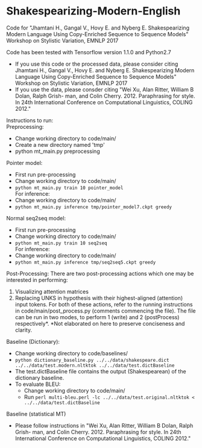 # Shakespearizing-Modern-English
Code for "Jhamtani H., Gangal V., Hovy E. and Nyberg E. Shakespearizing Modern Language Using Copy-Enriched Sequence to Sequence Models"  Workshop on Stylistic Variation, EMNLP 2017

Code has been tested with Tensorflow version 1.1.0 and Python2.7
- If you use this code or the processed data, please consider citing Jhamtani H., Gangal V., Hovy E. and Nyberg E. Shakespearizing Modern Language Using Copy-Enriched Sequence to Sequence Models"  Workshop on Stylistic Variation, EMNLP 2017
- If you use the data, please consder citing "Wei Xu, Alan Ritter, William B Dolan, Ralph Grish- man, and Colin Cherry. 2012. Paraphrasing for style. In 24th International Conference on Computational Linguistics, COLING 2012."

Instructions to run: </br>
Preprocessing: 
- Change working directory to code/main/
- Create a new directory named 'tmp'
- python mt_main.py preprocessing </br>

Pointer model: 
- First run pre-processing
- Change working directory to code/main/
- `python mt_main.py train 10 pointer_model` </br>
For inference: </br>
- Change working directory to code/main/
- `python mt_main.py inference tmp/pointer_model7.ckpt greedy` </br>

Normal seq2seq model: 
- First run pre-processing
- Change working directory to code/main/
- `python mt_main.py train 10 seq2seq` </br>
For inference: </br>
- Change working directory to code/main/
- `python mt_main.py inference tmp/seq2seq5.ckpt greedy` </br>

Post-Processing:
There are two post-processing actions which one may be interested in performing:
1. Visualizing attention matrices
2. Replacing UNKS in hypothesis with their highest-aligned (attention) input tokens.
For both of these actions, refer to the running instructions in code/main/post_process.py (comments commencing the file). The file can be run in two modes, to perform 1 (write) and 2 (postProcess) respectively*.
*Not elaborated on here to preserve conciseness and clarity.


Baseline (Dictionary):
- Change working directory to code/baselines/
- `python dictionary_baseline.py ../../data/shakespeare.dict ../../data/test.modern.nltktok ../../data/test.dictBaseline`
- The test.dictBaseline file contains the output (Shakespearean) of the dictionary baseline.
- To evaluate BLEU: 
  - Change working directory to code/main/
  - Run `perl multi-bleu.perl -lc ../../data/test.original.nltktok < ../../data/test.dictBaseline`

Baseline (statistical MT)
- Please follow instructions in "Wei Xu, Alan Ritter, William B Dolan, Ralph Grish- man, and Colin Cherry. 2012. Paraphrasing for style. In 24th International Conference on Computational Linguistics, COLING 2012."
